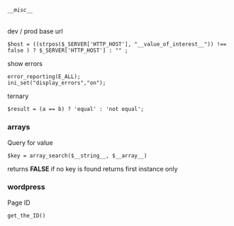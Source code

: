 ###### `__misc__`
dev / prod base url
```
$host = ((strpos($_SERVER['HTTP_HOST'], "__value_of_interest__")) !== false ) ? $_SERVER['HTTP_HOST'] : "" ;
```
show errors
```
error_reporting(E_ALL);  
ini_set("display_errors","on");  
```
ternary
```
$result = (a == b) ? 'equal' : 'not equal';
```
### arrays
Query for value  
```
$key = array_search($__string__, $__array__)
``` 
returns **FALSE** if no key is found
returns first instance only
### wordpress
Page ID  
```
get_the_ID()
```